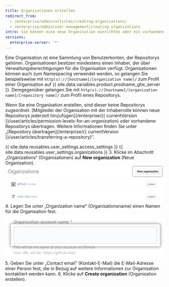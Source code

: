 ```yaml
---
title: Organisationen erstellen
redirect_from:
  - /enterprise/admin/articles/creating-organizations/
  - /enterprise/admin/user-management/creating-organizations
intro: Sie können eine neue Organisation einrichten oder ein vorhandenes persönliches Konto in eine Organisation umwandeln.
versions:
  enterprise-server: '*'
---
```


Eine Organisation ist eine Sammlung von Benutzerkonten, der Repositorys gehören. Organisationen besitzen mindestens einen Inhaber, der über Verwaltungsberechtigungen für die Organisation verfügt. Organisationen können auch zum Namespacing verwendet werden, so gelangen Sie beispielsweise mit `http(s)://[hostname]/[organization name]/` zum Profil einer Organisation auf {{ site.data.variables.product.prodname_ghe_server }}. Demgegenüber gelangen Sie mit `http(s)://[hostname]/[organization name]/[repository name]/` zum Profil eines Repositorys.

Wenn Sie eine Organisation erstellen, sind dieser keine Repositorys zugeordnet. [Mitglieder der Organisation mit der Inhaberrolle können neue Repositorys jederzeit hinzufügen](/enterprise/{{ currentVersion }}/user/articles/permission-levels-for-an-organization) oder vorhandene Repositorys übertragen. Weitere Informationen finden Sie unter „[Repository übertragen](/enterprise/{{ currentVersion }}/user/articles/transferring-a-repository)“.

{{ site.data.reusables.user_settings.access_settings }}
{{ site.data.reusables.user_settings.organizations }}
3. Klicke im Abschnitt „Organizations“ (Organisationen) auf **New organization** (Neue Organisation). ![Schaltfläche „New organization“ (Neue Organisation)](/assets/images/help/settings/new-org-button.png)
4. Legen Sie unter „Organization name“ (Organisationsname) einen Namen für die Organisation fest.![Neuer Organisationsname](/assets/images/help/organizations/new-org-name.png)
5. Geben Sie unter „Contact email“ (Kontakt-E-Mail) die E-Mail-Adresse einer Person fest, die in Bezug auf weitere Informationen zur Organisation kontaktiert werden kann.
6. Klicke auf **Create organization** (Organisation erstellen).
